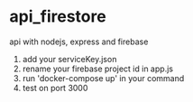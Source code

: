 # api_firestore

api with nodejs, express and firebase

1. add your serviceKey.json
2. rename your firebase project id in app.js
3. run 'docker-compose up' in your command
4. test on port 3000 
